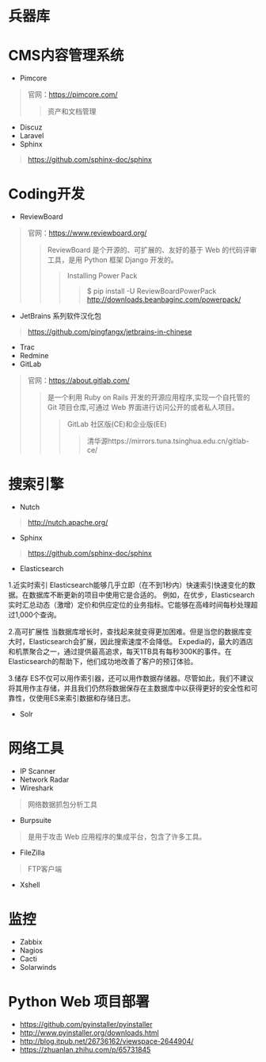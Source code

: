 # 兵器库

# CMS内容管理系统

* Pimcore
>官网：https://pimcore.com/
>>资产和文档管理
* Discuz
* Laravel
* Sphinx
> https://github.com/sphinx-doc/sphinx


# Coding开发
* ReviewBoard
>官网：https://www.reviewboard.org/
>>ReviewBoard 是个开源的、可扩展的、友好的基于 Web 的代码评审工具，是用 Python 框架 Django 开发的。
>>>Installing Power Pack
>>>>$ pip install -U ReviewBoardPowerPack
http://downloads.beanbaginc.com/powerpack/
* JetBrains 系列软件汉化包
> https://github.com/pingfangx/jetbrains-in-chinese


* Trac
* Redmine
* GitLab
>官网：https://about.gitlab.com/
>>是一个利用 Ruby on Rails 开发的开源应用程序,实现一个自托管的 Git 项目仓库,可通过 Web 界面进行访问公开的或者私人项目。
>>>GitLab 社区版(CE)和企业版(EE)
>>>>清华源https://mirrors.tuna.tsinghua.edu.cn/gitlab-ce/

# 搜索引擎
* Nutch
> http://nutch.apache.org/
* Sphinx
> https://github.com/sphinx-doc/sphinx
* Elasticsearch

1.近实时索引
Elasticsearch能够几乎立即（在不到1秒内）快速索引快速变化的数据。在数据库不断更新的项目中使用它是合适的。
例如，在优步，Elasticsearch实时汇总动态（激增）定价和供应定位的业务指标。它能够在高峰时间每秒处理超过1,000个查询。

2.高可扩展性
当数据库增长时，查找起来就变得更加困难。但是当您的数据库变大时，Elasticsearch会扩展，因此搜索速度不会降低。
Expedia的，最大的酒店和机票聚合之一，通过提供最高追求，每天1TB具有每秒300K的事件。在Elasticsearch的帮助下，他们成功地改善了客户的预订体验。

3.储存
ES不仅可以用作索引器，还可以用作数据存储器。尽管如此，我们不建议将其用作主存储，并且我们仍然将数据保存在主数据库中以获得更好的安全性和可靠性，仅使用ES来索引数据和存储日志。
* Solr

# 网络工具
* IP Scanner
* Network Radar
* Wireshark
>网络数据抓包分析工具
* Burpsuite
>是用于攻击 Web 应用程序的集成平台，包含了许多工具。
* FileZilla
>FTP客户端
* Xshell

# 监控
* Zabbix
* Nagios
* Cacti
* Solarwinds

# Python Web 项目部署
* https://github.com/pyinstaller/pyinstaller
* http://www.pyinstaller.org/downloads.html
* http://blog.itpub.net/26736162/viewspace-2644904/
* https://zhuanlan.zhihu.com/p/65731845
